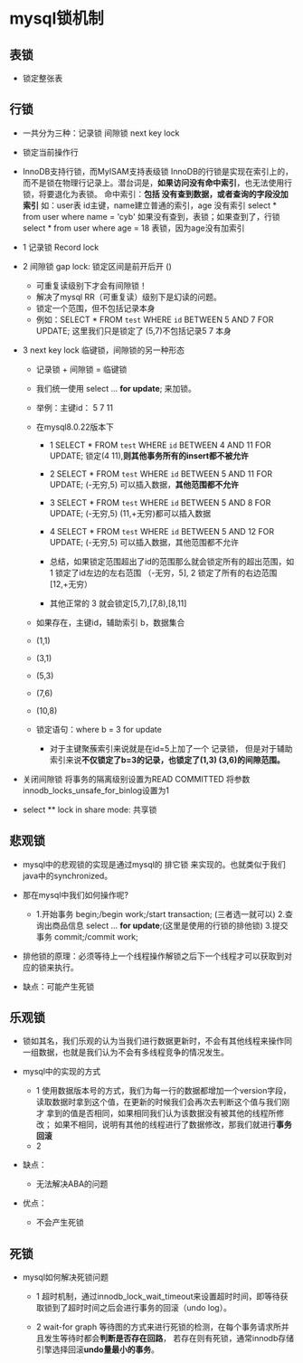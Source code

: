 # mysql锁机制

## 表锁
- 锁定整张表

## 行锁
- 一共分为三种：记录锁 间隙锁 next key lock
- 锁定当前操作行
- InnoDB支持行锁，而MyISAM支持表级锁
  InnoDB的行锁是实现在索引上的，而不是锁在物理行记录上。潜台词是，**如果访问没有命中索引**，也无法使用行锁，将要退化为表锁。
  命中索引：**包括 没有查到数据，或者查询的字段没加索引**
  如：user表 id主键，name建立普通的索引，age 没有索引
      select * from user where name = 'cyb' 如果没有查到，表锁；如果查到了，行锁
      select * from user where age = 18 表锁，因为age没有加索引

- 1 记录锁 Record lock
- 2 间隙锁 gap lock: 锁定区间是前开后开 ()
    - 可重复读级别下才会有间隙锁！
    - 解决了mysql RR（可重复读）级别下是幻读的问题。
    - 锁定一个范围，但不包括记录本身
    - 例如：SELECT * FROM `test` WHERE `id` BETWEEN 5 AND 7 FOR UPDATE;  这里我们只是锁定了 (5,7)不包括记录5 7 本身

- 3 next key lock 临键锁，间隙锁的另一种形态
    - 记录锁 + 间隙锁 = 临键锁
    - 我们统一使用  select ... **for update**; 来加锁。
    - 举例：主键id：  5 7 11
    - 在mysql8.0.22版本下
        - 1 SELECT * FROM `test` WHERE `id` BETWEEN 4 AND 11 FOR UPDATE; 锁定(4 11),**则其他事务所有的insert都不被允许**
        - 2 SELECT * FROM `test` WHERE `id` BETWEEN 5 AND 11 FOR UPDATE; (-无穷,5) 可以插入数据，**其他范围都不允许**
        - 3 SELECT * FROM `test` WHERE `id` BETWEEN 5 AND 8 FOR UPDATE; (-无穷,5) (11,+无穷)都可以插入数据
        - 4 SELECT * FROM `test` WHERE `id` BETWEEN 5 AND 12 FOR UPDATE; (-无穷,5) 可以插入数据，其他范围都不允许
        
        - 总结，如果锁定范围超出了id的范围那么就会锁定所有的超出范围，如1 锁定了id左边的左右范围 （-无穷，5], 2 锁定了所有的右边范围[12,+无穷）
        - 其他正常的 3 就会锁定[5,7),[7,8),[8,11] 
        
    - 如果存在，主键id，辅助索引 b，数据集合 
    - (1,1)
    - (3,1)
    - (5,3)
    - (7,6)
    - (10,8)
    - 锁定语句：where b = 3 for update
        - 对于主键聚蔟索引来说就是在id=5上加了一个 记录锁， 但是对于辅助索引来说**不仅锁定了b=3的记录，也锁定了(1,3) (3,6)的间隙范围。**
    
- 关闭间隙锁 
 将事务的隔离级别设置为READ COMMITTED
   将参数innodb_locks_unsafe_for_binlog设置为1   


- select ** lock in share mode: 共享锁



## 悲观锁
- mysql中的悲观锁的实现是通过mysql的 排它锁 来实现的。也就类似于我们java中的synchronized。
- 那在mysql中我们如何操作呢?
    - 1.开始事务
      begin;/begin work;/start transaction; (三者选一就可以)
      2.查询出商品信息
      select ... **for update**;(这里是使用的行锁的排他锁)
      3.提交事务
      commit;/commit work;

- 排他锁的原理：必须等待上一个线程操作解锁之后下一个线程才可以获取到对应的锁来执行。
- 缺点：可能产生死锁

## 乐观锁
- 锁如其名，我们乐观的认为当我们进行数据更新时，不会有其他线程来操作同一组数据，也就是我们认为不会有多线程竞争的情况发生。
- mysql中的实现的方式
    - 1 使用数据版本号的方式，我们为每一行的数据都增加一个version字段，读取数据时拿到这个值，在更新的时候我们会再次去判断这个值与我们刚才
    拿到的值是否相同，如果相同我们认为该数据没有被其他的线程所修改； 如果不相同，说明有其他的线程进行了数据修改，那我们就进行**事务回滚**
    - 2 
    
- 缺点：
    - 无法解决ABA的问题
- 优点：
    - 不会产生死锁
    
    
## 死锁
- mysql如何解决死锁问题
    - 1 超时机制，通过innodb_lock_wait_timeout来设置超时时间，即等待获取锁到了超时时间之后会进行事务的回滚（undo log）。
    
    - 2 wait-for graph 等待图的方式来进行死锁的检测，在每个事务请求所并且发生等待时都会**判断是否存在回路**，
    若存在则有死锁，通常innodb存储引擎选择回滚**undo量最小的事务**。
 